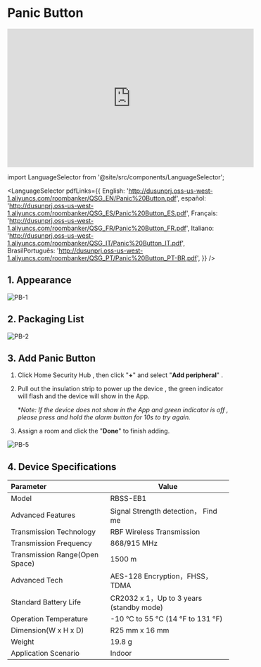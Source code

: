 # Panic Button
<div class="centered-video">
<iframe width="560" height="315" src="https://www.youtube.com/embed/BITwPlo_2Vo?si=ztMsTaWo-JR9HxR2" title="YouTube video player" frameborder="0" allow="accelerometer; autoplay; clipboard-write; encrypted-media; gyroscope; picture-in-picture; web-share" allowfullscreen></iframe>
</div>

import LanguageSelector from '@site/src/components/LanguageSelector';

<LanguageSelector pdfLinks={{
  English: 'http://dusunprj.oss-us-west-1.aliyuncs.com/roombanker/QSG_EN/Panic%20Button.pdf',
  español: 'http://dusunprj.oss-us-west-1.aliyuncs.com/roombanker/QSG_ES/Panic%20Button_ES.pdf',
  Français: 'http://dusunprj.oss-us-west-1.aliyuncs.com/roombanker/QSG_FR/Panic%20Button_FR.pdf',
  Italiano: 'http://dusunprj.oss-us-west-1.aliyuncs.com/roombanker/QSG_IT/Panic%20Button_IT.pdf',
  BrasilPortuguês: 'http://dusunprj.oss-us-west-1.aliyuncs.com/roombanker/QSG_PT/Panic%20Button_PT-BR.pdf',
}} />

## 1. Appearance

![PB-1](https://dusunprj.oss-us-west-1.aliyuncs.com/PB-1.png)

## 2. Packaging List

![PB-2](https://dusunprj.oss-us-west-1.aliyuncs.com/PB-2.png)

## 3. Add Panic Button

1. Click Home Security Hub , then click "**+**"  and select "**Add peripheral**" .

2. Pull out the insulation strip to power up the device , the green indicator will flash and the device will show in the App.

   **Note: If the device does not show in the App and green indicator is off , please press and hold the alarm button for 10s to try again.*

3. Assign a room  and click the "**Done**" to finish adding.

![PB-5](https://dusunprj.oss-us-west-1.aliyuncs.com/PB-5.png)

## 4. Device Specifications

| Parameter                      | Value                                    |
| :----------------------------- | ---------------------------------------- |
| Model                          | RBSS-EB1                                 |
| Advanced Features              | Signal Strength detection， Find me      |
| Transmission Technology        | RBF Wireless Transmission                |
| Transmission Frequency         | 868/915 MHz                              |
| Transmission Range(Open Space) | 1500 m                                   |
| Advanced Tech                  | AES-128 Encryption，FHSS， TDMA          |
| Standard Battery Life          | CR2032 x 1，Up to 3 years (standby mode) |
| Operation Temperature          | -10 °C to 55 °C (14 °F to 131 °F)        |
| Dimension(W x H x D)           | R25 mm x 16 mm                           |
| Weight                         | 19.8 g                                   |
| Application Scenario           | Indoor                                   |

